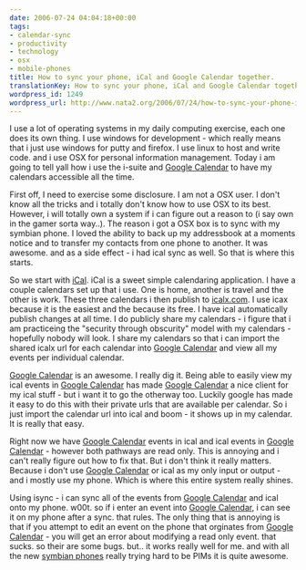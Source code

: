 ```yaml
---
date: 2006-07-24 04:04:18+00:00
tags:
- calendar-sync
- productivity
- technology
- osx
- mobile-phones
title: How to sync your phone, iCal and Google Calendar together.
translationKey: How to sync your phone, iCal and Google Calendar together.
wordpress_id: 1249
wordpress_url: http://www.nata2.org/2006/07/24/how-to-sync-your-phone-ical-and-google-calendar-together/
---
```


I use a lot of operating systems in my daily computing exercise, each one does its own thing. I use windows for development - which really means that i just use windows for putty and firefox. I use linux to host and write code. and i use OSX for personal information management. Today i am going to tell yall how i use the i-suite and <a href="http://calendar.google.com/">Google Calendar</a> to have my calendars accessible all the time.

First off, I need to exercise some disclosure. I am not a OSX user. I don't know all the tricks and i totally don't know how to use OSX to its best. However, i will totally own a system if i can figure out a reason to (i say own in the gamer sorta way..). The reason i got a OSX box is to sync with my symbian phone. I loved the ability to back up my addressbook at a moments notice and to transfer my contacts from one phone to another. It was awesome. and as a side effect - i had ical sync as well. So that is where this starts.

So we start with <a href="http://www.apple.com/macosx/features/ical/">iCal</a>. iCal is a sweet simple calendaring application. I have a couple calendars set up that i use. One is home, another is travel and the other is work.  These three calendars i then publish to <a href="http://www.icalx.com">icalx.com</a>. I use icax because it is the easiest and the because its free. I have ical automatically publish changes at all time. I do publicly share my calendars - i figure that i am practiceing the "security through obscurity" model with my calendars - hopefully nobody will look. I share my calendars so that i can import the shared icalx url for each calendar into <a href="http://calendar.google.com/">Google Calendar</a> and view all my events per individual calendar.

<a href="http://calendar.google.com/">Google Calendar</a> is an awesome. I really dig it. Being able to easily view my ical events in <a href="http://calendar.google.com/">Google Calendar</a> has made <a href="http://calendar.google.com/">Google Calendar</a> a nice client for my ical stuff - but i want it to go the otherway too. Luckily google has made it easy to do this with their private urls that are available per calendar. So i just import the calendar url into ical and boom - it shows up in my calendar. It is really that easy.

Right now we have <a href="http://calendar.google.com/">Google Calendar</a> events in ical and ical events in <a href="http://calendar.google.com/">Google Calendar</a> - however both pathways are read only. This is annoying and i can't really figure out how to fix that. But i don't think it really matters. Because i don't use <a href="http://calendar.google.com/">Google Calendar</a> or ical as my only input or output - and i mostly use my phone. Which is where this entire system really shines.

Using isync - i can sync all of the events from <a href="http://calendar.google.com/">Google Calendar</a> and ical onto my phone. w00t. so if i enter an event into <a href="http://calendar.google.com/">Google Calendar</a>, i can see it on my phone after a sync. that rules. The only thing that is annoying is that if you attempt to edit an event on the phone that orginates from <a href="http://calendar.google.com/">Google Calendar</a> - you will get an error about modifying a read only event. that sucks. so their are some bugs. but..  it works really well for me.  and with all the new <a href="http://www.s60.com">symbian phones</a> really trying hard to be PIMs it is quite awesome.